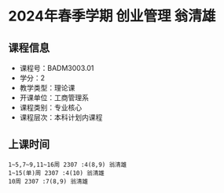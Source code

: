 # 2024年春季学期 创业管理 翁清雄






## 课程信息

- 课程号：BADM3003.01
- 学分：2
- 教学类型：理论课
- 开课单位：工商管理系
- 课程类别：专业核心
- 课程层次：本科计划内课程

## 上课时间

```
1~5,7~9,11~16周 2307 :4(8,9) 翁清雄
1~15(单)周 2307 :4(10) 翁清雄
10周 2307 :7(8,9) 翁清雄
```

